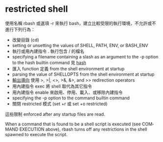 # restricted shell
使用名稱 rbash 或選項 -r 來執行 bash，建立比較受限的執行環境，不允許或不進行下列行為：

* 改變目錄 (cd)
* setting or unsetting the values of SHELL, PATH, ENV, or BASH_ENV
* 執行或用內建指令 . 執行包含 / 的檔名
* specifying  a  filename containing a slash as an argument to the -p option to the hash builtin command 見 [hash](http://lirobo.blogspot.com/2017/11/bash-hash.html)
* 匯入 function 定義 from  the  shell  environment  at startup
* parsing  the  value  of  SHELLOPTS from the shell environment at startup
* [輸出導向](bash-redirection.md) 使用 >, >|, <>, >&, &>, and >> redirection operators
* 用內建指令 exec 將 shell 取代為其它指令
* 用內建指令 enable 來啟用、停用、載入、或移除內建指令
* specifying the -p option to the command builtin command
* 關閉 restricted 模式 (set +r 或 set +o restricted)

這些限制 enforced after any startup files are read.

When a command that is found to be a shell script is executed (see COM‐
MAND  EXECUTION  above),  rbash turns off any restrictions in the shell
spawned to execute the script.
